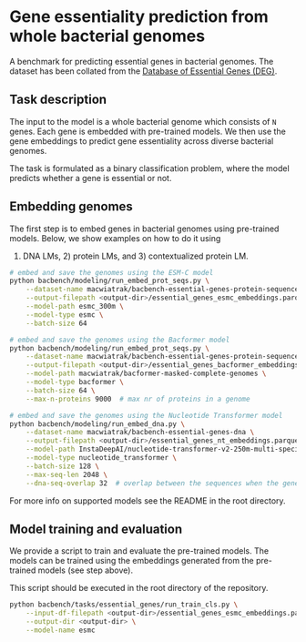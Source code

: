 # Gene essentiality prediction from whole bacterial genomes

A benchmark for predicting essential genes in bacterial genomes. The dataset has been collated from the [Database of Essential Genes (DEG)](http://origin.tubic.org/deg/public/index.php/browse/bacteria).

## Task description

The input to the model is a whole bacterial genome which consists of `N` genes. Each gene is embedded with pre-trained models.
We then use the gene embeddings to predict gene essentiality across diverse bacterial genomes.

The task is formulated as a binary classification problem, where the model predicts whether a gene is essential or not.

## Embedding genomes

The first step is to embed genes in bacterial genomes using pre-trained models. Below, we show examples on how to do it using
1) DNA LMs, 2) protein LMs, and 3) contextualized protein LM.

```bash
# embed and save the genomes using the ESM-C model
python bacbench/modeling/run_embed_prot_seqs.py \
    --dataset-name macwiatrak/bacbench-essential-genes-protein-sequences \
    --output-filepath <output-dir>/essential_genes_esmc_embeddings.parquet \
    --model-path esmc_300m \
    --model-type esmc \
    --batch-size 64

# embed and save the genomes using the Bacformer model
python bacbench/modeling/run_embed_prot_seqs.py \
    --dataset-name macwiatrak/bacbench-essential-genes-protein-sequences \
    --output-filepath <output-dir>/essential_genes_bacformer_embeddings.parquet \
    --model-path macwiatrak/bacformer-masked-complete-genomes \
    --model-type bacformer \
    --batch-size 64 \
    --max-n-proteins 9000  # max nr of proteins in a genome

# embed and save the genomes using the Nucleotide Transformer model
python bacbench/modeling/run_embed_dna.py \
    --dataset-name macwiatrak/bacbench-essential-genes-dna \
    --output-filepath <output-dir>/essential_genes_nt_embeddings.parquet \
    --model-path InstaDeepAI/nucleotide-transformer-v2-250m-multi-species \
    --model-type nucleotide_transformer \
    --batch-size 128 \
    --max-seq-len 2048 \
    --dna-seq-overlap 32  # overlap between the sequences when the gene length is higher than --max-seq-len, default value
```

For more info on supported models see the README in the root directory.

## Model training and evaluation

We provide a script to train and evaluate the pre-trained models. The models can be trained using the embeddings generated from the pre-trained models (see step above).

This script should be executed in the root directory of the repository.

```bash
python bacbench/tasks/essential_genes/run_train_cls.py \
    --input-df-filepath <output-dir>/essential_genes_esmc_embeddings.parquet \
    --output-dir <output-dir> \
    --model-name esmc
```
